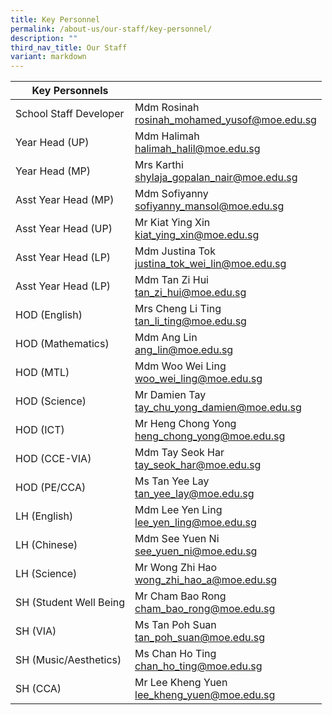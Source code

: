 ```yaml
---
title: Key Personnel
permalink: /about-us/our-staff/key-personnel/
description: ""
third_nav_title: Our Staff
variant: markdown
---
```

| Key Personnels |  |
| --- | --- |
| School Staff Developer | Mdm Rosinah <br>rosinah_mohamed_yusof@moe.edu.sg |  |
| Year Head (UP) | Mdm Halimah <br>halimah_halil@moe.edu.sg |  |
| Year Head (MP) | Mrs Karthi <br>shylaja_gopalan_nair@moe.edu.sg |  |
| Asst Year Head (MP) | Mdm Sofiyanny <br>sofiyanny_mansol@moe.edu.sg |  |
| Asst Year Head (UP) | Mr Kiat Ying Xin <br>kiat_ying_xin@moe.edu.sg |  |
| Asst Year Head (LP) | Mdm Justina Tok <br>justina_tok_wei_lin@moe.edu.sg  |  |
| Asst Year Head (LP) | Mdm Tan Zi Hui <br>tan_zi_hui@moe.edu.sg  |  |
| HOD (English) | Mrs Cheng Li Ting <br>tan_li_ting@moe.edu.sg  |  |
| HOD (Mathematics) | Mdm Ang Lin <br>ang_lin@moe.edu.sg |  |
| HOD (MTL) | Mdm Woo Wei Ling <br>woo_wei_ling@moe.edu.sg|  |
| HOD (Science) | Mr Damien Tay <br>tay_chu_yong_damien@moe.edu.sg |  |
| HOD (ICT) | Mr Heng Chong Yong <br>heng_chong_yong@moe.edu.sg |  |
| HOD (CCE-VIA) | Mdm Tay Seok Har <br>tay_seok_har@moe.edu.sg |  |
| HOD (PE/CCA) | Ms Tan Yee Lay <br>tan_yee_lay@moe.edu.sg  |  |
| LH (English) | Mdm Lee Yen Ling<br>lee_yen_ling@moe.edu.sg  |  |
| LH (Chinese) | Mdm See Yuen Ni <br>see_yuen_ni@moe.edu.sg  |  |
| LH (Science) | Mr Wong Zhi Hao<br>wong_zhi_hao_a@moe.edu.sg  |  |
| SH (Student Well Being | Mr Cham Bao Rong <br>cham_bao_rong@moe.edu.sg |  |
| SH (VIA) | Ms Tan Poh Suan <br>tan_poh_suan@moe.edu.sg  |  |
| SH (Music/Aesthetics) | Ms Chan Ho Ting <br>chan_ho_ting@moe.edu.sg |  |
| SH (CCA) | Mr Lee Kheng Yuen<br>lee_kheng_yuen@moe.edu.sg |